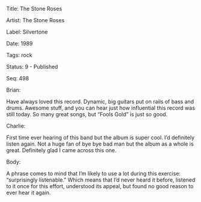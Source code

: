 Title:  The Stone Roses

Artist: The Stone Roses

Label:  Silvertone

Date:   1989

Tags:   rock

Status: 9 - Published

Seq:    498

Brian: 

Have always loved this record. Dynamic, big guitars put on rails of bass and drums. Awesome stuff, and you can hear just how influential this record was still today. So many great songs, but “Fools Gold” is just so good.


Charlie: 

First time ever hearing of this band but the album is super cool. I’d definitely listen again. Not a huge fan of bye bye bad man but the album as a whole is great. Definitely glad I came across this one. 


Body: 

A phrase comes to mind that I’m likely to use a lot during this exercise: “surprisingly listenable.” Which means that I’d never heard it before, listened to it once for this effort, understood its appeal, but found no good reason to ever hear it again. 


